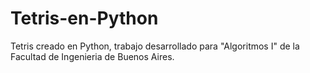 # Tetris-en-Python
Tetris creado en Python, trabajo desarrollado para "Algoritmos I" de la Facultad de Ingenieria de Buenos Aires.
